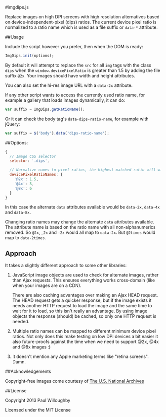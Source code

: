 #imgdips.js

Replace images on high DPI screens with high resolution alternatives based on
device-independent-pixel (dips) ratios. The current device pixel ratio is
normalized to a ratio name which is used as a file suffix or `data-*` attribute.

##Usage

Include the script however you prefer, then when the DOM is ready:

```javascript
ImgDips.init(options);
```

By default it will attempt to replace the `src` for all `img` tags with the
class `dips` when the `window.devicePixelRatio` is greater than 1.5 by adding
the file suffix `@2x`. Your images should have width and height attributes.

You can also set the hi-res image URL with a `data-2x` attribute.

If any other script wants to access the currently used ratio name, for example
a gallery that loads images dynamically, it can do:

```javascript
var suffix = ImgDips.getRatioName();
```

Or it can check the body tag's `data-dips-ratio-name`, for example with jQuery:

```javascript
var suffix = $('body').data('dips-ratio-name');
```

##Options:

```javascript
{
  // Image CSS selector
  selector: '.dips',

  // Normalize names to pixel ratios, the highest matched ratio will win
  devicePixelRatioNames: {
    '@2x': 1.5,
    '@4x': 3,
    '@8x': 6
  }
}
```

In this case the alternate `data` attributes available would be `data-2x`,
`data-4x` and `data-8x`.

Changing ratio names may change the alternate `data` attributes available. The
attribute name is based on the ratio name with all non-alphanumerics removed. So
`@2x`, `_2x` and `-2x` would all map to `data-2x`. But `@2times` would map to
`data-2times`.

## Approach

It takes a slightly different approach to some other libraries:

1. JavaScript image objects are used to check for alternate images, rather than
   Ajax requests. This ensures everything works cross-domain (like when your
   images are on a CDN).

   There are also caching advantages over making an Ajax HEAD request. The
   HEAD request gets a quicker response, but if the image exists it needs
   another HTTP request to load the image and the same time to wait for it to
   load, so this isn't really an advantage. By using image objects the
   response (should) be cached, so only one HTTP request is needed.

2. Multiple ratio names can be mapped to different minimum device pixel
   ratios. Not only does this make testing on low DPI devices a bit easier it
   also future-proofs against the time when we need to support @2x, @4x and
   @8x images :)

3. It doesn't mention any Apple marketing terms like "retina screens". Damn.


##Acknowledgements

Copyright-free images come courtesy of [The U.S. National Archives][]

##License

Copyright 2013 Paul Willoughby

Licensed under the MIT License

[The U.S. National Archives]:http://www.flickr.com/photos/usnationalarchives/
